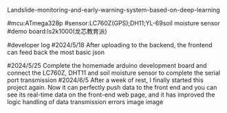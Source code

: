 Landslide-monitoring-and-early-warning-system-based-on-deep-learning

#mcu:ATmega328p
#sensor:LC760Z(GPS);DH11;YL-69soil moisture sensor
#demo board:ls2k1000(龙芯教育派)

#developer log
#2024/5/18 After uploading to the backend, the frontend can feed back the most basic json

#2024/5/25 Complete the homemade arduino development board and connect the LC760Z, DHT11 and soil moisture sensor to complete the serial port transmission
#2024/6/5 After a week of rest, I finally started this project again. Now it can perfectly push data to the front end and you can see its real-time data on the front-end web page, and it has improved the logic handling of data transmission errors
image
image
